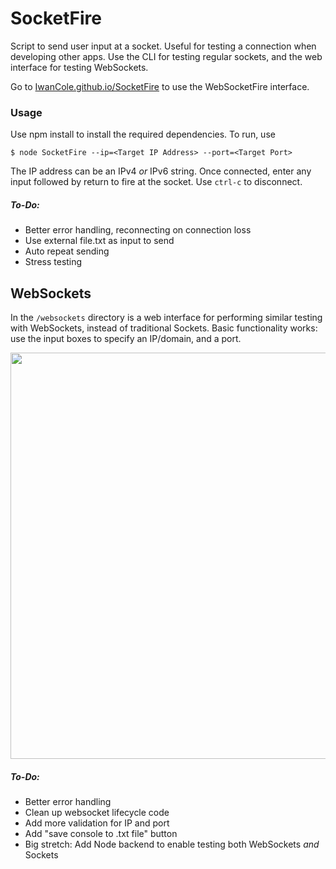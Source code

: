 # SocketFire
Script to send user input at a socket. Useful for testing a connection when developing other apps.
Use the CLI for testing regular sockets, and the web interface for testing WebSockets.


Go to [IwanCole.github.io/SocketFire](https://iwancole.github.io/SocketFire) to use the WebSocketFire interface.

### Usage
Use npm install to install the required dependencies. To run, use

```$ node SocketFire --ip=<Target IP Address> --port=<Target Port> ```

The IP address can be an IPv4 _or_ IPv6 string. Once connected, enter any input followed by return to fire at the socket. Use ```ctrl-c``` to disconnect.
##### To-Do:
- Better error handling, reconnecting on connection loss
- Use external file.txt as input to send
- Auto repeat sending
- Stress testing

## WebSockets
In the ```/websockets``` directory is a web interface for performing similar testing with WebSockets, instead of traditional Sockets. Basic functionality works: use the input boxes to specify an IP/domain, and a port.

<img src="https://github.com/IwanCole/SocketFire/blob/master/screenshot.png" width="650">

##### To-Do:
- Better error handling
- Clean up websocket lifecycle code
- Add more validation for IP and port
- Add "save console to .txt file" button
- Big stretch: Add Node backend to enable testing both WebSockets _and_ Sockets
